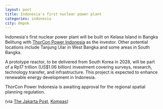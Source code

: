 ```yaml
---
layout: post
title: Indonesia's first nuclear power plant
categories: indonesia
city: Depok
---
```

Indonesia's first nuclear power plant will be built on Kelasa Island in Bangka Belitung with [ThorCon Power Indonesia](https://thorconpower.id/company/)  as the investor. Other potential locations include Tanjung Ular in West Bangka and some areas in South Bangka. 

A prototype reactor, to be delivered from South Korea in 2028, will be part of a Rp17 trillion (US$1.06 billion) investment covering surveys, research, technology transfer, and infrastructure. This project is expected to enhance renewable energy development in Indonesia. 

ThorCon Power Indonesia is awaiting approval for the regional spatial planning regulation. 

(via [The Jakarta Post](https://www.thejakartapost.com/business/2024/12/16/ri-to-build-first-nuclear-power-plant-in-bangka-belitung.html), [Kompas](https://regional.kompas.com/read/2024/12/13/085708678/indonesia-bangun-reaktor-nuklir-pembangkit-listrik-pertama-di-pulau-kelasa)) 
